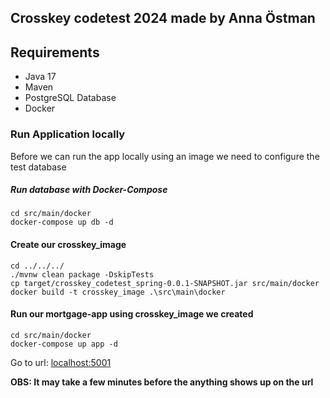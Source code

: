 ## Crosskey codetest 2024 made by Anna Östman

## Requirements
- Java 17
- Maven
- PostgreSQL Database
- Docker

### Run Application locally
Before we can run the app locally using an image we need to configure the test database 

##### Run database with Docker-Compose
```console
cd src/main/docker
docker-compose up db -d
```

#### Create our crosskey_image
```console
cd ../../../
./mvnw clean package -DskipTests
cp target/crosskey_codetest_spring-0.0.1-SNAPSHOT.jar src/main/docker
docker build -t crosskey_image .\src\main\docker
```

#### Run our mortgage-app using crosskey_image we created
```console
cd src/main/docker
docker-compose up app -d
```

Go to url: [localhost:5001](http://localhost:5001)

**OBS: It may take a few minutes before the anything shows up on the url**
